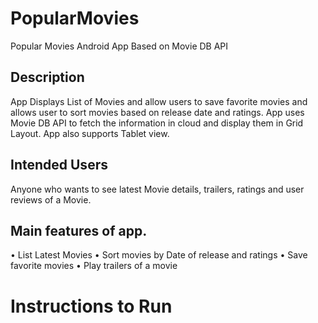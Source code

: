 # PopularMovies
Popular Movies Android App Based on Movie DB API

## Description 

App Displays List of Movies and allow users to save favorite movies and allows user to sort movies based on release date and ratings. App uses Movie DB API to fetch the information in cloud and display them in Grid Layout. App also supports Tablet view.

## Intended Users
Anyone who wants to see latest Movie details, trailers, ratings  and user reviews of a Movie.

## Main features of app.
•	List Latest Movies 
•	Sort movies by Date of release and ratings
•	Save favorite movies
•	Play trailers of a movie

# Instructions to Run
